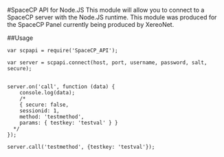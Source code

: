 #SpaceCP API for Node.JS
This module will allow you to connect to a SpaceCP server with the Node.JS runtime.
This module was produced for the SpaceCP Panel currently being produced by XereoNet.

##Usage
```
var scpapi = require('SpaceCP_API');

var server = scpapi.connect(host, port, username, password, salt, secure);


server.on('call', function (data) {
	console.log(data);
	/*
	{ secure: false,
  	sessionid: 1,
  	method: 'testmethod',
  	params: { testkey: 'testval' } }
  */
});

server.call('testmethod', {testkey: 'testval'});